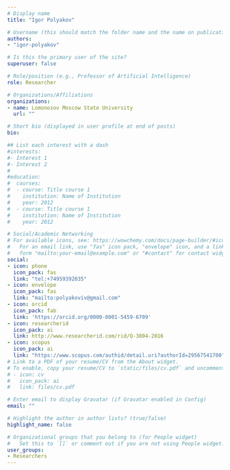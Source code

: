 ```yaml
---
# Display name
title: "Igor Polyakov"

# Username (this should match the folder name and the name on publications)
authors:
- "igor-polyakov"

# Is this the primary user of the site?
superuser: false

# Role/position (e.g., Professor of Artificial Intelligence)
role: Researcher

# Organizations/Affiliations
organizations:
- name: Lomonosov Moscow State University
  url: ""

# Short bio (displayed in user profile at end of posts)
bio: 

## List each interest with a dash
#interests:
#- Interest 1
#- Interest 2
#
#education:
#  courses:
#  - course: Title course 1
#    institution: Name of Institution
#    year: 2012
#  - course: Title course 1
#    institution: Name of Institution
#    year: 2012

# Social/Academic Networking
# For available icons, see: https://wowchemy.com/docs/page-builder/#icons
#   For an email link, use "fas" icon pack, "envelope" icon, and a link in the
#   form "mailto:your-email@example.com" or "#contact" for contact widget.
social:
- icon: phone
  icon_pack: fas
  link: "tel:+74959392035"
- icon: envelope
  icon_pack: fas
  link: "mailto:polyakoviv@gmail.com"
- icon: orcid
  icon_pack: fab
  link: 'https://orcid.org/0000-0001-5459-6709'
- icon: researcherid
  icon_pack: ai
  link: http://www.researcherid.com/rid/Q-3804-2016
- icon: scopus
  icon_pack: ai
  link: "https://www.scopus.com/authid/detail.uri?authorId=29567541700"
# Link to a PDF of your resume/CV from the About widget.
# To enable, copy your resume/CV to `static/files/cv.pdf` and uncomment the lines below.
# - icon: cv
#   icon_pack: ai
#   link: files/cv.pdf

# Enter email to display Gravatar (if Gravatar enabled in Config)
email: ""

# Highlight the author in author lists? (true/false)
highlight_name: false

# Organizational groups that you belong to (for People widget)
#   Set this to `[]` or comment out if you are not using People widget.
user_groups:
- Researchers
---
```

